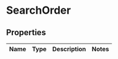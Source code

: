 # SearchOrder

## Properties
Name | Type | Description | Notes
------------ | ------------- | ------------- | -------------

